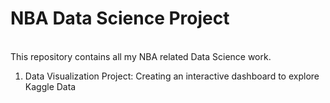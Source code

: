 # NBA Data Science Project
<br>
This repository contains all my NBA related Data Science work. 
<br>

1.  Data Visualization Project: Creating an interactive dashboard to explore Kaggle Data

